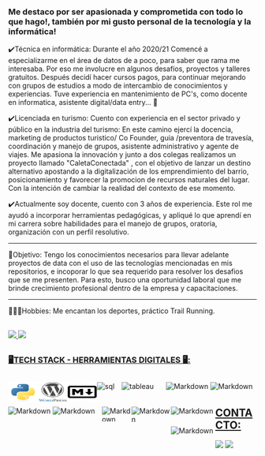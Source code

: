 ### Me destaco por ser apasionada y comprometida con todo lo que hago!, también por mi gusto personal de la tecnología y la informática! 
✔️Técnica en informática: Durante el año 2020/21 Comencé a especializarme en el área de datos de a poco, para saber que rama me interesaba. Por eso me involucre en algunos desafíos, proyectos y talleres gratuitos. Después decidí hacer cursos pagos, para continuar mejorando con grupos de estudios a modo de intercambio de conocimientos y experiencias. Tuve experiencia en mantenimiento de PC's, como docente en informatica, asistente digital/data entry... 🚀 

✔️Licenciada en turismo: Cuento con experiencia en el sector privado y público en la industria del turismo: 
En este camino ejercí la docencia, marketing de productos turistico/ Co Founder, guia /preventora de travesía, coordinación y manejo de grupos, asistente administrativo y agente de viajes.
Me apasiona la innovación y junto a dos colegas realizamos un proyecto llamado "CaletaConectada" , con el objetivo de lanzar un destino alternativo apostando a la digitalización de los emprendimiento del barrio, posicionamiento y favorecer la promocion de recursos naturales del lugar. Con la intención de cambiar la realidad del contexto de ese momento.

✔️Actualmente soy docente, cuento con 3 años de experiencia. Este rol me ayudó a incorporar herramientas pedagógicas, y apliqué lo que aprendí en mi carrera sobre habilidades para el manejo de grupos, oratoria, organización con un perfil resolutivo. 
_______________________________________________________________________________________________________________________________________________________________

🎯Objetivo: Tengo los conocimientos necesarios para llevar adelante proyectos de data con el uso de las tecnologías mencionadas en mis repositorios, e incoporar lo que sea requerido para resolver los desafios que se me presenten. Para esto, busco una oportunidad laboral que me brinde crecimiento profesional dentro de la empresa y capacitaciones. 
    
________________________________________________________________________________________________________________________________________________________________
🌄🏃‍♀️Hobbies:
Me encantan los deportes, práctico Trail Running.  





<div style="display: inline_block"><br>
  <a href="https://github.com/Jeanette22">
  <img height="150em" src="https://github-readme-stats.vercel.app/api?username=Jeanette22&show_icons=true&theme=Gradient&include_all_commits=true&count_private=true"/>
  <img height="150em" src="https://github-readme-stats.vercel.app/api/top-langs/?username=Jeanette22&layout=compact&langs_count=7&theme=Gradient"/>
</div>

##

### 🖥️​ TECH STACK - HERRAMIENTAS DIGITALES 🖥️​: 
##

  <img align="left" alt="Rafa-Python" height="40" width="60" src="https://raw.githubusercontent.com/devicons/devicon/master/icons/python/python-original.svg">         
  <img align="left" alt="Wordpress" height="40" width="60" src="https://github.com/devicons/devicon/blob/master/icons/wordpress/wordpress-original.svg">
  <img align="left" alt="Markdown" height="40" width="60" src="https://github.com/devicons/devicon/blob/master/icons/markdown/markdown-original.svg">
  <img align="left" alt="sql" height="40" width="50" src="https://github.com/Jeanette22/Jeanette22/assets/80054717/6239c45e-2113-49f6-9f1f-993d39929cbe.png">
  <img align="left" alt="tableau" height="40" width="90" src="https://dev3lop.com/wp-content/uploads/2017/04/tableau-logo-tableau-software.jpg"> 
  <img align="left" alt="Markdown" height="40" width="90" src="https://datascientest.com/es/wp-content/uploads/sites/7/2020/10/power-bi-logo-1.jpg"> 
  <img align="left" alt="Markdown" height="50" width="90" src="https://upload.wikimedia.org/wikipedia/commons/e/ed/Pandas_logo.svg"> 
  <img align="left" alt="Markdown" height="40" width="90" src="https://static.javatpoint.com/tutorial/matplotlib/images/matplotlib-tutorial.png">
  <img align="left" alt="Markdown" height="80" width="100" src="https://1000marcas.net/wp-content/uploads/2021/06/PostgreSQL-Logo-1024x640.png">
  <img align="left" alt="Markdown" height="30" width="60" src="https://logos-world.net/wp-content/uploads/2022/02/Microsoft-Excel-Logo-700x394.png">
  <img align="left" alt="Markdown" height="60" width="80" src="https://blog.ikhuerta.com/wp-content/uploads/2016/10/google-data-studio-logo-1.jpg">
  <img align="left" alt="Markdown" height="40" width="90" src="https://www.rstudio.com/wp-content/uploads/2018/10/black.png">
  <img align="left" alt="Markdown" height="40" width="90" src="https://www.logo.wine/a/logo/Amazon_Web_Services/Amazon_Web_Services-Logo.wine.svg">




##
##
##
##
######
##
##
##
######
##
 ## CONTACTO:  
</div> 
 <a href = "mailto:leticiajmansilla@gmail.com"><img src="https://img.shields.io/badge/-Gmail-%23333?style=for-the-badge&logo=gmail&logoColor=white" target="_blank"></a>
 <a href="https://www.linkedin.com/in/jeanettedataviz/" target="_blank"><img src="https://img.shields.io/badge/-LinkedIn-%230077B5?style=for-the-badge&logo=linkedin&logoColor=white" target="_blank"></a> 

</div>
